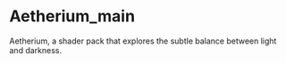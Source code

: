 # Aetherium_main
Aetherium, a shader pack that explores the subtle balance between light and darkness. 
